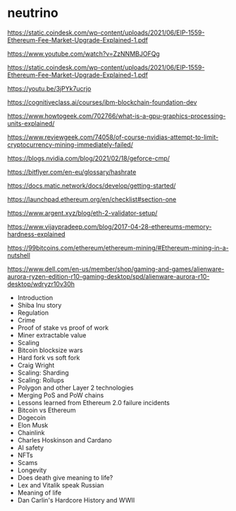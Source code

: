 # neutrino

https://static.coindesk.com/wp-content/uploads/2021/06/EIP-1559-Ethereum-Fee-Market-Upgrade-Explained-1.pdf

https://www.youtube.com/watch?v=ZzNNMBJOFQg

https://static.coindesk.com/wp-content/uploads/2021/06/EIP-1559-Ethereum-Fee-Market-Upgrade-Explained-1.pdf

https://youtu.be/3jPYk7ucrjo

https://cognitiveclass.ai/courses/ibm-blockchain-foundation-dev



https://www.howtogeek.com/702766/what-is-a-gpu-graphics-processing-units-explained/

https://www.reviewgeek.com/74058/of-course-nvidias-attempt-to-limit-cryptocurrency-mining-immediately-failed/

https://blogs.nvidia.com/blog/2021/02/18/geforce-cmp/

https://bitflyer.com/en-eu/glossary/hashrate

https://docs.matic.network/docs/develop/getting-started/

https://launchpad.ethereum.org/en/checklist#section-one

https://www.argent.xyz/blog/eth-2-validator-setup/

https://www.vijaypradeep.com/blog/2017-04-28-ethereums-memory-hardness-explained

https://99bitcoins.com/ethereum/ethereum-mining/#Ethereum-mining-in-a-nutshell

https://www.dell.com/en-us/member/shop/gaming-and-games/alienware-aurora-ryzen-edition-r10-gaming-desktop/spd/alienware-aurora-r10-desktop/wdryzr10v30h





- Introduction
- Shiba Inu story
- Regulation
- Crime
- Proof of stake vs proof of work
- Miner extractable value
- Scaling
- Bitcoin blocksize wars
- Hard fork vs soft fork
- Craig Wright
- Scaling: Sharding
- Scaling: Rollups
- Polygon and other Layer 2 technologies
- Merging PoS and PoW chains
- Lessons learned from Ethereum 2.0 failure incidents
- Bitcoin vs Ethereum
- Dogecoin
- Elon Musk
- Chainlink
- Charles Hoskinson and Cardano
- AI safety
- NFTs
- Scams
- Longevity
- Does death give meaning to life?
- Lex and Vitalik speak Russian
- Meaning of life
- Dan Carlin's Hardcore History and WWII



